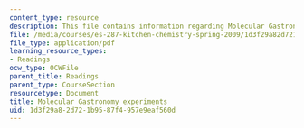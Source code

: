 ```yaml
---
content_type: resource
description: This file contains information regarding Molecular Gastronomy experiments.
file: /media/courses/es-287-kitchen-chemistry-spring-2009/1d3f29a82d721b9587f4957e9eaf560d_MITES_287S09_read11.pdf
file_type: application/pdf
learning_resource_types:
- Readings
ocw_type: OCWFile
parent_title: Readings
parent_type: CourseSection
resourcetype: Document
title: Molecular Gastronomy experiments
uid: 1d3f29a8-2d72-1b95-87f4-957e9eaf560d
---
```

